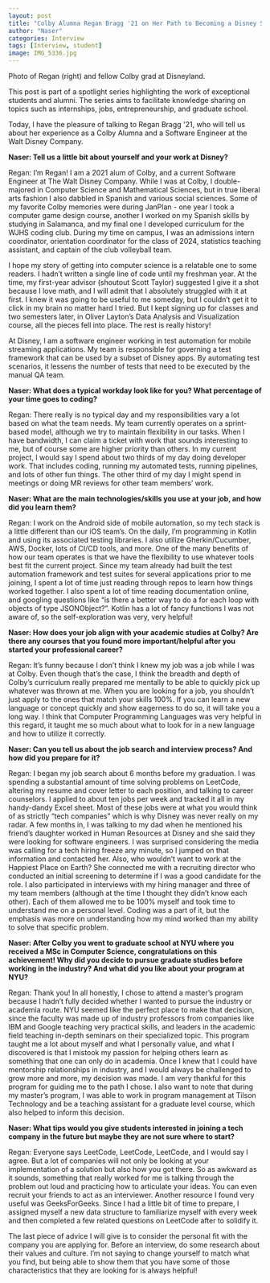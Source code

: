 ```yaml
---
layout: post
title: "Colby Alumna Regan Bragg '21 on Her Path to Becoming a Disney Software Engineer"
author: "Naser"
categories: Interview
tags: [Interview, student]
image: IMG_5336.jpg
---
```

Photo of Regan (right) and fellow Colby grad at Disneyland.
  

This post is part of a spotlight series highlighting the work of exceptional students and alumni.  The series aims to facilitate knowledge sharing on topics such as internships, jobs, entrepreneurship, and graduate school.  


Today, I have the pleasure of talking to Regan Bragg '21, who will tell us about her experience as a Colby Alumna and a Software Engineer at the Walt Disney Company.


**Naser: Tell us a little bit about yourself and your work at Disney?**


Regan: I’m Regan! I am a 2021 alum of Colby, and a current Software Engineer at The Walt Disney Company. While I was at Colby, I double-majored in Computer Science and Mathematical Sciences, but in true liberal arts fashion I also dabbled in Spanish and various social sciences. Some of my favorite Colby memories were during JanPlan - one year I took a computer game design course, another I worked on my Spanish skills by studying in Salamanca, and my final one I developed curriculum for the WJHS coding club. During my time on campus, I was an admissions intern coordinator, orientation coordinator for the class of 2024, statistics teaching assistant, and captain of the club volleyball team.

I hope my story of getting into computer science is a relatable one to some readers. I hadn’t written a single line of code until my freshman year. At the time, my first-year advisor (shoutout Scott Taylor) suggested I give it a shot because I love math, and I will admit that I absolutely struggled with it at first. I knew it was going to be useful to me someday, but I couldn’t get it to click in my brain no matter hard I tried. But I kept signing up for classes and two semesters later, in Oliver Layton’s Data Analysis and Visualization course, all the pieces fell into place. The rest is really history!

At Disney, I am a software engineer working in test automation for mobile streaming applications. My team is responsible for governing a test framework that can be used by a subset of Disney apps. By automating test scenarios, it lessens the number of tests that need to be executed by the manual QA team.


**Naser: What does a typical workday look like for you?  What percentage of your time goes to coding?**


Regan: There really is no typical day and my responsibilities vary a lot based on what the team needs. My team currently operates on a sprint-based model, although we try to maintain flexibility in our tasks. When I have bandwidth, I can claim a ticket with work that sounds interesting to me, but of course some are higher priority than others. In my current project, I would say I spend about two thirds of my day doing developer work. That includes coding, running my automated tests, running pipelines, and lots of other fun things. The other third of my day I might spend in meetings or doing MR reviews for other team members’ work.


**Naser: What are the main technologies/skills you use at your job, and how did you learn them?**


Regan: I work on the Android side of mobile automation, so my tech stack is a little different than our iOS team’s. On the daily, I’m programming in Kotlin and using its associated testing libraries. I also utilize Gherkin/Cucumber, AWS, Docker, lots of CI/CD tools, and more. One of the many benefits of how our team operates is that we have the flexibility to use whatever tools best fit the current project. Since my team already had built the test automation framework and test suites for several applications prior to me joining, I spent a lot of time just reading through repos to learn how things worked together. I also spent a lot of time reading documentation online, and googling questions like “is there a better way to do a for each loop with objects of type JSONObject?”. Kotlin has a lot of fancy functions I was not aware of, so the self-exploration was very, very helpful!


**Naser: How does your job align with your academic studies at Colby?  Are there any courses that you found more important/helpful after you started your professional career?**


Regan: It’s funny because I don’t think I knew my job was a job while I was at Colby. Even though that’s the case, I think the breadth and depth of Colby’s curriculum really prepared me mentally to be able to quickly pick up whatever was thrown at me. When you are looking for a job, you shouldn’t just apply to the ones that match your skills 100%. If you can learn a new language or concept quickly and show eagerness to do so, it will take you a long way. I think that Computer Programming Languages was very helpful in this regard, it taught me so much about what to look for in a new language and how to utilize it correctly.


**Naser: Can you tell us about the job search and interview process? And how did you prepare for it?**


Regan: I began my job search about 6 months before my graduation. I was spending a substantial amount of time solving problems on LeetCode, altering my resume and cover letter to each position, and talking to career counselors. I applied to about ten jobs per week and tracked it all in my handy-dandy Excel sheet. Most of these jobs were at what you would think of as strictly “tech companies” which is why Disney was never really on my radar. A few months in, I was talking to my dad when he mentioned his friend’s daughter worked in Human Resources at Disney and she said they were looking for software engineers. I was surprised considering the media was calling for a tech hiring freeze any minute, so I jumped on that information and contacted her. Also, who wouldn’t want to work at the Happiest Place on Earth? She connected me with a recruiting director who conducted an initial screening to determine if I was a good candidate for the role. I also participated in interviews with my hiring manager and three of my team members (although at the time I thought they didn’t know each other). Each of them allowed me to be 100% myself and took time to understand me on a personal level. Coding was a part of it, but the emphasis was more on understanding how my mind worked than my ability to solve that specific problem.


**Naser: After Colby you went to graduate school at NYU where you received a MSc in Computer Science, congratulations on this achievement!  Why did you decide to pursue graduate studies before working in the industry?  And what did you like about your program at NYU?**


Regan: Thank you! In all honestly, I chose to attend a master’s program because I hadn’t fully decided whether I wanted to pursue the industry or academia route. NYU seemed like the perfect place to make that decision, since the faculty was made up of industry professors from companies like IBM and Google teaching very practical skills, and leaders in the academic field teaching in-depth seminars on their specialized topic. This program taught me a lot about myself and what I personally value, and what I discovered is that I mistook my passion for helping others learn as something that one can only do in academia. Once I knew that I could have mentorship relationships in industry, and I would always be challenged to grow more and more, my decision was made. I am very thankful for this program for guiding me to the path I chose. I also want to note that during my master’s program, I was able to work in program management at Tilson Technology and be a teaching assistant for a graduate level course, which also helped to inform this decision.


**Naser: What tips would you give students interested in joining a tech company in the future but maybe they are not sure where to start?**


Regan: Everyone says LeetCode, LeetCode, LeetCode, and I would say I agree. But a lot of companies will not only be looking at your implementation of a solution but also how you got there. So as awkward as it sounds, something that really worked for me is talking through the problem out loud and practicing how to articulate your ideas. You can even recruit your friends to act as an interviewer. Another resource I found very useful was GeeksForGeeks. Since I had a little bit of time to prepare, I assigned myself a new data structure to familiarize myself with every week and then completed a few related questions on LeetCode after to solidify it.

The last piece of advice I will give is to consider the personal fit with the company you are applying for. Before an interview, do some research about their values and culture. I’m not saying to change yourself to match what you find, but being able to show them that you have some of those characteristics that they are looking for is always helpful!

